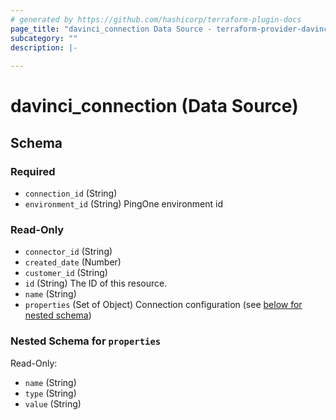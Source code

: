 ```yaml
---
# generated by https://github.com/hashicorp/terraform-plugin-docs
page_title: "davinci_connection Data Source - terraform-provider-davinci"
subcategory: ""
description: |-
  
---
```


# davinci_connection (Data Source)





<!-- schema generated by tfplugindocs -->
## Schema

### Required

- `connection_id` (String)
- `environment_id` (String) PingOne environment id

### Read-Only

- `connector_id` (String)
- `created_date` (Number)
- `customer_id` (String)
- `id` (String) The ID of this resource.
- `name` (String)
- `properties` (Set of Object) Connection configuration (see [below for nested schema](#nestedatt--properties))

<a id="nestedatt--properties"></a>
### Nested Schema for `properties`

Read-Only:

- `name` (String)
- `type` (String)
- `value` (String)


